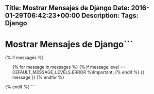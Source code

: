 Title: Mostrar Mensajes de Django
Date: 2016-01-29T06:42:23+00:00
Description: 
Tags: Django
---
# Mostrar Mensajes de Django```
{% if messages %}
<ul class="messages">
    {% for message in messages %}
    <li{% if message.tags %} class="{{ message.tags }}"{% endif %}>
        {% if message.level == DEFAULT_MESSAGE_LEVELS.ERROR %}Important: {% endif %}
        {{ message }}
    </li>
    {% endfor %}
</ul>
{% endif %}
```